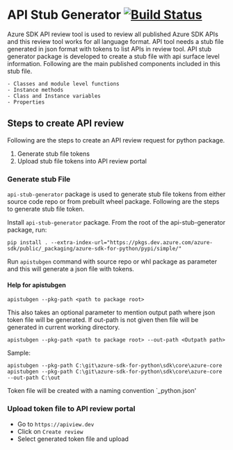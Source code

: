 # API Stub Generator [![Build Status](https://dev.azure.com/azure-sdk/public/_apis/build/status/108?branchName=master)](https://dev.azure.com/azure-sdk/public/_build/latest?definitionId=108&branchName=master)

Azure SDK API review tool is used to review all published Azure SDK APIs and this review tool works for all language format. API tool needs a stub file generated in json format with tokens to list APIs in review tool. API stub generator package is developed to create a stub file with api surface level information. Following are the main published components included in this stub file.

    - Classes and module level functions
    - Instance methods
    - Class and Instance variables
    - Properties


## Steps to create API review
Following are the steps to create an API review request for python package.
1. Generate stub file tokens
2. Upload stub file tokens into API review portal

### Generate stub File
`api-stub-generator` package is used to generate stub file tokens from either source code repo or from prebuilt wheel package. Following are the steps to generate stub file token.

Install `api-stub-generator` package. From the root of the api-stub-generator package, run:
```
pip install . --extra-index-url="https://pkgs.dev.azure.com/azure-sdk/public/_packaging/azure-sdk-for-python/pypi/simple/"
```

Run `apistubgen` command with source repo or whl package as parameter and this will generate a json file with tokens.

#### Help for apistubgen
```
apistubgen --pkg-path <path to package root>
```

This also takes an optional parameter to mention output path where json token file will be generated. If out-path is not given then file will be generated in current working directory.

```
apistubgen --pkg-path <path to package root> --out-path <Outpath path>
```

Sample:
```
apistubgen --pkg-path C:\git\azure-sdk-for-python\sdk\core\azure-core
apistubgen --pkg-path C:\git\azure-sdk-for-python\sdk\core\azure-core --out-path C:\out
```

Token file will be created with a naming convention `<package-name>_python.json'


### Upload token file to API review portal
- Go to ``https://apiview.dev``
- Click on `Create review`
- Select generated token file and upload




